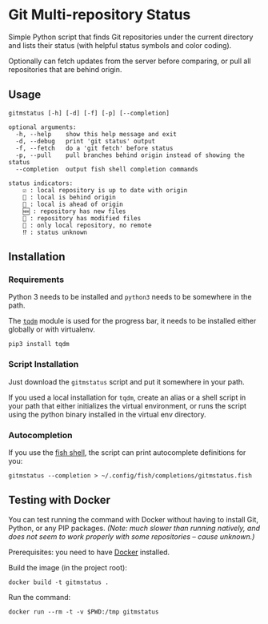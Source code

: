 # Git Multi-repository Status

Simple Python script that finds Git repositories under the current directory and lists their status (with helpful status symbols and color coding).

Optionally can fetch updates from the server before comparing, or pull all repositories that are behind origin.

## Usage

```shell
gitmstatus [-h] [-d] [-f] [-p] [--completion]

optional arguments:
  -h, --help    show this help message and exit
  -d, --debug   print 'git status' output
  -f, --fetch   do a 'git fetch' before status
  -p, --pull    pull branches behind origin instead of showing the status
  --completion  output fish shell completion commands

status indicators:
    ☑️ : local repository is up to date with origin
    🐌 : local is behind origin
    🐇 : local is ahead of origin
    🆕 : repository has new files
    👀 : repository has modified files
    📍 : only local repository, no remote
    ⁉️ : status unknown
```

## Installation

### Requirements

Python 3 needs to be installed and `python3` needs to be somewhere in the path.

The [`tqdm`](https://pypi.org/project/tqdm/) module is used for the progress bar, it needs to be installed either globally or with virtualenv.

```shell
pip3 install tqdm
```

### Script Installation

Just download the `gitmstatus` script and put it somewhere in your path.

If you used a local installation for `tqdm`, create an alias or a shell script in your path that either initializes the virtual environment, or runs the script using the python binary installed in the virtual env directory.

### Autocompletion

If you use the [fish shell](https://fishshell.com/), the script can print autocomplete definitions for you:

```shell
gitmstatus --completion > ~/.config/fish/completions/gitmstatus.fish
```

## Testing with Docker

You can test running the command with Docker without having to install Git, Python, or any PIP packages. _(Note: much slower than running natively, and does not seem to work properly with some repositories – cause unknown.)_

Prerequisites: you need to have [Docker](https://docs.docker.com/install/) installed.

Build the image (in the project root):

```shell
docker build -t gitmstatus .
```

Run the command:

```shell
docker run --rm -t -v $PWD:/tmp gitmstatus
```
